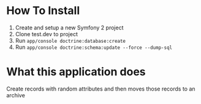 How To Install
========

1. Create and setup a new Symfony 2 project
2. Clone test.dev to project
3. Run `app/console doctrine:database:create`
4. Run `app/console doctrine:schema:update --force --dump-sql`


What this application does
========
Create records with random attributes and then moves those records to an archive
